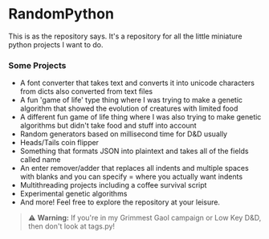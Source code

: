 # RandomPython
This is as the repository says. It's a repository for all the little miniature python projects I want to do.
### Some Projects
- A font converter that takes text and converts it into unicode characters from dicts also converted from text files
- A fun 'game of life' type thing where I was trying to make a genetic algorithm that showed the evolution of creatures with limited food
- A different fun game of life thing where I was also trying to make genetic algorithms but didn't take food and stuff into account
- Random generators based on millisecond time for D&D usually
- Heads/Tails coin flipper
- Something that formats JSON into plaintext and takes all of the fields called name
- An enter remover/adder that replaces all indents and multiple spaces with blanks and you can specify = where you actually want indents
- Multithreading projects including a coffee survival script
- Experimental genetic algorithms
- And more!
Feel free to explore the repository at your leisure. 
> :warning: **Warning:** If you're in my Grimmest Gaol campaign or Low Key D&D, then don't look at tags.py!
